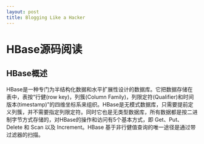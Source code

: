 ```yaml
---
layout: post
title: Blogging Like a Hacker
---
```


# HBase源码阅读
## HBase概述
HBase是一种专门为半结构化数据和水平扩展性设计的数据库。它把数据存储在表中，表按“行健(row key)，列簇(Column Family)，列限定符(Qualifier)和时间版本(timestamp)”的四维坐标系来组织。HBase是无模式数据库，只需要提前定义列簇，并不需要指定列限定符。同时它也是无类型数据库，所有数据都是按二进制字节方式存储的，对HBase的操作和访问有5个基本方式，即 Get、Put、Delete 和 Scan 以及 Increment。HBase 基于非行健值查询的唯一途径是通过带过滤器的扫描。
